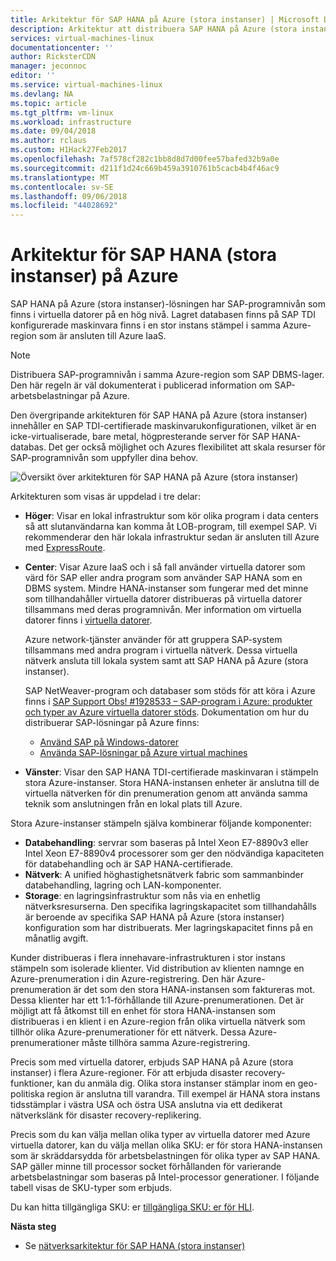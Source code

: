 ```yaml
---
title: Arkitektur för SAP HANA på Azure (stora instanser) | Microsoft Docs
description: Arkitektur att distribuera SAP HANA på Azure (stora instanser).
services: virtual-machines-linux
documentationcenter: ''
author: RicksterCDN
manager: jeconnoc
editor: ''
ms.service: virtual-machines-linux
ms.devlang: NA
ms.topic: article
ms.tgt_pltfrm: vm-linux
ms.workload: infrastructure
ms.date: 09/04/2018
ms.author: rclaus
ms.custom: H1Hack27Feb2017
ms.openlocfilehash: 7af578cf282c1bb8d8d7d00fee57bafed32b9a0e
ms.sourcegitcommit: d211f1d24c669b459a3910761b5cacb4b4f46ac9
ms.translationtype: MT
ms.contentlocale: sv-SE
ms.lasthandoff: 09/06/2018
ms.locfileid: "44028692"
---
```

# <a name="sap-hana-large-instances-architecture-on-azure"></a>Arkitektur för SAP HANA (stora instanser) på Azure

SAP HANA på Azure (stora instanser)-lösningen har SAP-programnivån som finns i virtuella datorer på en hög nivå. Lagret databasen finns på SAP TDI konfigurerade maskinvara finns i en stor instans stämpel i samma Azure-region som är ansluten till Azure IaaS.

> [!NOTE]
> Distribuera SAP-programnivån i samma Azure-region som SAP DBMS-lager. Den här regeln är väl dokumenterat i publicerad information om SAP-arbetsbelastningar på Azure. 

Den övergripande arkitekturen för SAP HANA på Azure (stora instanser) innehåller en SAP TDI-certifierade maskinvarukonfigurationen, vilket är en icke-virtualiserade, bare metal, högpresterande server för SAP HANA-databas. Det ger också möjlighet och Azures flexibilitet att skala resurser för SAP-programnivån som uppfyller dina behov.

![Översikt över arkitekturen för SAP HANA på Azure (stora instanser)](./media/hana-overview-architecture/image1-architecture.png)

Arkitekturen som visas är uppdelad i tre delar:

- **Höger**: Visar en lokal infrastruktur som kör olika program i data centers så att slutanvändarna kan komma åt LOB-program, till exempel SAP. Vi rekommenderar den här lokala infrastruktur sedan är ansluten till Azure med [ExpressRoute](https://azure.microsoft.com/services/expressroute/).

- **Center**: Visar Azure IaaS och i så fall använder virtuella datorer som värd för SAP eller andra program som använder SAP HANA som en DBMS system. Mindre HANA-instanser som fungerar med det minne som tillhandahåller virtuella datorer distribueras på virtuella datorer tillsammans med deras programnivån. Mer information om virtuella datorer finns i [virtuella datorer](https://azure.microsoft.com/services/virtual-machines/).

   Azure network-tjänster använder för att gruppera SAP-system tillsammans med andra program i virtuella nätverk. Dessa virtuella nätverk ansluta till lokala system samt att SAP HANA på Azure (stora instanser).

   SAP NetWeaver-program och databaser som stöds för att köra i Azure finns i [SAP Support Obs! #1928533 – SAP-program i Azure: produkter och typer av Azure virtuella datorer stöds](https://launchpad.support.sap.com/#/notes/1928533). Dokumentation om hur du distribuerar SAP-lösningar på Azure finns:

  -  [Använd SAP på Windows-datorer](../../virtual-machines-windows-sap-get-started.md?toc=%2fazure%2fvirtual-machines%2flinux%2ftoc.json)
  -  [Använda SAP-lösningar på Azure virtual machines](get-started.md?toc=%2fazure%2fvirtual-machines%2flinux%2ftoc.json)

- **Vänster**: Visar den SAP HANA TDI-certifierade maskinvaran i stämpeln stora Azure-instanser. Stora HANA-instansen enheter är anslutna till de virtuella nätverken för din prenumeration genom att använda samma teknik som anslutningen från en lokal plats till Azure.

Stora Azure-instanser stämpeln själva kombinerar följande komponenter:

- **Databehandling**: servrar som baseras på Intel Xeon E7-8890v3 eller Intel Xeon E7-8890v4 processorer som ger den nödvändiga kapaciteten för databehandling och är SAP HANA-certifierade.
- **Nätverk**: A unified höghastighetsnätverk fabric som sammanbinder databehandling, lagring och LAN-komponenter.
- **Storage**: en lagringsinfrastruktur som nås via en enhetlig nätverksresurserna. Den specifika lagringskapacitet som tillhandahålls är beroende av specifika SAP HANA på Azure (stora instanser) konfiguration som har distribuerats. Mer lagringskapacitet finns på en månatlig avgift.

Kunder distribueras i flera innehavare-infrastrukturen i stor instans stämpeln som isolerade klienter. Vid distribution av klienten namnge en Azure-prenumeration i din Azure-registrering. Den här Azure-prenumeration är det som den stora HANA-instansen som faktureras mot. Dessa klienter har ett 1:1-förhållande till Azure-prenumerationen. Det är möjligt att få åtkomst till en enhet för stora HANA-instansen som distribueras i en klient i en Azure-region från olika virtuella nätverk som tillhör olika Azure-prenumerationer för ett nätverk. Dessa Azure-prenumerationer måste tillhöra samma Azure-registrering. 

Precis som med virtuella datorer, erbjuds SAP HANA på Azure (stora instanser) i flera Azure-regioner. För att erbjuda disaster recovery-funktioner, kan du anmäla dig. Olika stora instanser stämplar inom en geo-politiska region är anslutna till varandra. Till exempel är HANA stora instans tidsstämplar i västra USA och östra USA anslutna via ett dedikerat nätverkslänk för disaster recovery-replikering. 

Precis som du kan välja mellan olika typer av virtuella datorer med Azure virtuella datorer, kan du välja mellan olika SKU: er för stora HANA-instansen som är skräddarsydda för arbetsbelastningen för olika typer av SAP HANA. SAP gäller minne till processor socket förhållanden för varierande arbetsbelastningar som baseras på Intel-processor generationer. I följande tabell visas de SKU-typer som erbjuds.

Du kan hitta tillgängliga SKU: er [tillgängliga SKU: er för HLI](hana-available-skus.md).

**Nästa steg**
- Se [nätverksarkitektur för SAP HANA (stora instanser)](hana-network-architecture.md)